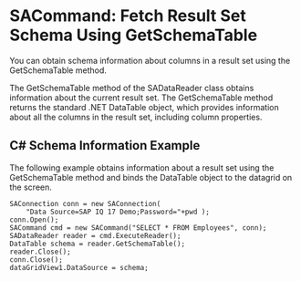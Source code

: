 <!-- loio3bd64ea76c5f1014a91892a52cd0f9d9 -->

# SACommand: Fetch Result Set Schema Using GetSchemaTable

You can obtain schema information about columns in a result set using the GetSchemaTable method.



The GetSchemaTable method of the SADataReader class obtains information about the current result set. The GetSchemaTable method returns the standard .NET DataTable object, which provides information about all the columns in the result set, including column properties.



## C\# Schema Information Example

The following example obtains information about a result set using the GetSchemaTable method and binds the DataTable object to the datagrid on the screen.

```
SAConnection conn = new SAConnection( 
    "Data Source=SAP IQ 17 Demo;Password="+pwd );
conn.Open();
SACommand cmd = new SACommand("SELECT * FROM Employees", conn);
SADataReader reader = cmd.ExecuteReader();
DataTable schema = reader.GetSchemaTable();
reader.Close();
conn.Close();
dataGridView1.DataSource = schema;
```

